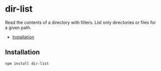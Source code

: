 # dir-list

Read the contents of a directory with filters. List only directories or files for a given path.

<!-- TOC is automatically generated -->
<!-- update with `npx markdown-toc -i README.md` -->

<!-- toc -->

- [Installation](#installation)

<!-- tocstop -->

## Installation

```bash
npm install dir-list
```
